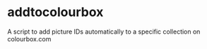 # addtocolourbox
A script to add picture IDs automatically to a specific collection on colourbox.com
